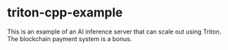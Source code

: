 # triton-cpp-example
This is an example of an AI inference server that can scale out using Triton. The blockchain payment system is a bonus.
